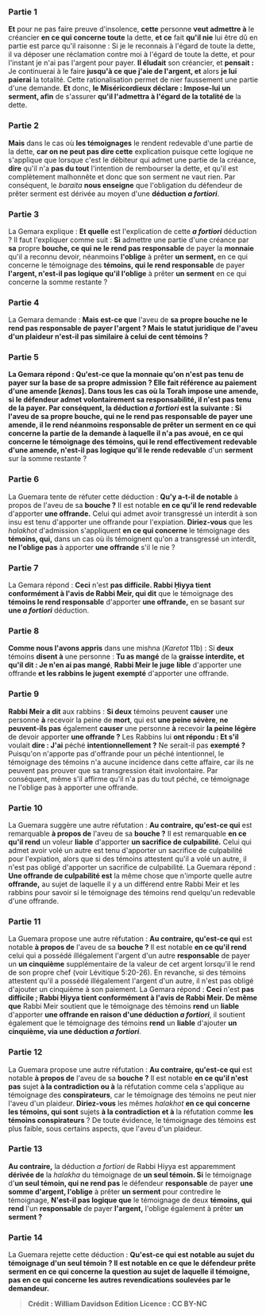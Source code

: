 
### Partie 1
<b>Et</b> pour ne pas faire preuve d'insolence, <b>cette</b> personne <b>veut admettre à</b> le créancier <b>en ce qui concerne toute</b> la dette, <b>et ce</b> fait <b>qu'il nie</b> lui être dû en partie est parce qu'il raisonne : Si je le reconnais à l'égard de toute la dette, il va déposer une réclamation contre moi à l'égard de toute la dette, et pour l'instant je n'ai pas l'argent pour payer. <b>Il éludait</b> son créancier, et <b>pensait :</b> Je continuerai à le faire <b>jusqu'à ce que j'aie de l'argent, et</b> alors <b>je lui paierai</b> la totalité. Cette rationalisation permet de nier faussement une partie d'une demande. <b>Et</b> donc, <b>le Miséricordieux déclare : Impose-lui un serment, afin</b> de s'assurer <b>qu'il l'admettra à l'égard de la totalité de</b> la dette.

### Partie 2
<b>Mais</b> dans le cas où <b>les témoignages</b> le rendent redevable d'une partie de la dette, <b>car on ne peut pas dire cette</b> explication puisque cette logique ne s'applique que lorsque c'est le débiteur qui admet une partie de la créance, <b>dire</b> qu'il n'a <b>pas du tout</b> l'intention de rembourser la dette, et qu'il est complètement malhonnête et donc que son serment ne vaut rien. Par conséquent, le <i>baraita</i> <b>nous enseigne</b> que l'obligation du défendeur de prêter serment est dérivée au moyen d'une <b>déduction <i>a fortiori</i></b>.

### Partie 3
La Gemara explique : <b>Et quelle</b> est l'explication de cette <b><i>a fortiori</i></b> déduction ? Il faut l'expliquer comme suit : <b>Si</b> admettre une partie d'une créance par <b>sa</b> propre <b>bouche, ce qui ne le rend pas responsable</b> de payer la <b>monnaie</b> qu'il a reconnu devoir, néanmoins <b>l'oblige</b> à prêter <b>un serment, </b> en ce qui concerne le témoignage des <b>témoins, qui le rend responsable</b> de payer <b>l'argent, n'est-il pas logique qu'il l'oblige</b> à prêter <b>un serment</b> en ce qui concerne la somme restante ?

### Partie 4
La Gemara demande : <b>Mais est-ce que</b> l'aveu de <b>sa propre <b>bouche ne le rend pas responsable</b> de payer <b>l'argent ? Mais</b> le statut juridique de <b>l'aveu d'un plaideur n'est-il pas similaire</b> à celui de <b>cent témoins ?</b>

### Partie 5
La Gemara répond : <b>Qu'est-ce</b> que la <b>monnaie</b> qu'on n'est pas tenu de payer sur la base de sa propre admission ? Elle fait référence au paiement d'une <b>amende [<i>kenas</i>].</b> Dans tous les cas où la Torah impose une amende, si le défendeur admet volontairement sa responsabilité, il n'est pas tenu de la payer. Par conséquent, la déduction <i>a fortiori</i> est la suivante : <b>Si</b> l'aveu de sa propre <b>bouche, qui ne le rend pas responsable</b> de payer <b>une amende,</b> il le <b>rend néanmoins responsable</b> de prêter <b>un serment</b> en ce qui concerne la partie de la demande à laquelle il n'a pas avoué, en ce qui concerne le témoignage des <b>témoins, qui le rend effectivement redevable</b> d'une amende, n'est-il pas logique qu'il le rende redevable</b> d'un <b>serment</b> sur la somme restante ?

### Partie 6
La Guemara tente de réfuter cette déduction : <b>Qu'y a-t-il de notable</b> à propos de</b> l'aveu de sa <b>bouche ?</b> Il est notable <b>en ce qu'il le rend redevable</b> d'apporter <b>une offrande.</b> Celui qui admet avoir transgressé un interdit à son insu est tenu d'apporter une offrande pour l'expiation. <b>Diriez-vous</b> que les <i>halakhot</i> d'admission s'appliquent <b>en ce qui concerne</b> le témoignage des <b>témoins, qui,</b> dans un cas où ils témoignent qu'on a transgressé un interdit, <b>ne l'oblige pas</b> à apporter <b>une offrande</b> s'il le nie ?

### Partie 7
La Gemara répond : <b>Ceci</b> n'est <b>pas difficile. Rabbi Ḥiyya tient conformément à l'avis de Rabbi Meir, qui dit</b> que le témoignage des <b>témoins le rend responsable</b> d'apporter <b>une offrande,</b> en se basant sur <b>une <i>a fortiori</i></b> déduction.

### Partie 8
<b>Comme nous l'avons appris</b> dans une mishna (<i>Karetot</i> 11b) : Si <b>deux</b> témoins <b>disent à</b> une personne : <b>Tu as mangé</b> de la <b>graisse interdite, et qu'il dit : Je n'en ai pas mangé</b>, <b>Rabbi Meir le juge</b> <b>lible</b> d'apporter une offrande <b>et les rabbins le jugent</b> <b>exempté</b> d'apporter une offrande.

### Partie 9
<b>Rabbi Meir a dit</b> aux rabbins : <b>Si deux</b> témoins peuvent <b>causer</b> une personne <b>à</b> recevoir la peine de <b>mort</b>, qui est <b>une peine sévère</b>, <b>ne peuvent-ils pas</b> également <b>causer</b> une personne <b>à</b> recevoir <b>la peine légère</b> de devoir apporter <b>une offrande ?</b> Les Rabbins lui <b>ont répondu : Et s'il</b> voulait <b>dire : J'ai</b> péché <b>intentionnellement ?</b> Ne serait-il pas <b>exempté ?</b> Puisqu'on n'apporte pas d'offrande pour un péché intentionnel, le témoignage des témoins n'a aucune incidence dans cette affaire, car ils ne peuvent pas prouver que sa transgression était involontaire. Par conséquent, même s'il affirme qu'il n'a pas du tout péché, ce témoignage ne l'oblige pas à apporter une offrande.

### Partie 10
La Guemara suggère une autre réfutation : <b>Au contraire, qu'est-ce qui</b> est remarquable <b>à propos de</b> l'aveu de sa <b>bouche ?</b> Il est remarquable <b>en ce qu'il rend</b> un voleur <b>liable</b> d'apporter <b>un sacrifice de culpabilité.</b> Celui qui admet avoir volé un autre est tenu d'apporter un sacrifice de culpabilité pour l'expiation, alors que si des témoins attestent qu'il a volé un autre, il n'est pas obligé d'apporter un sacrifice de culpabilité. La Guemara répond : <b>Une offrande de culpabilité est</b> la même chose que n'importe quelle autre <b>offrande,</b> au sujet de laquelle il y a un différend entre Rabbi Meir et les rabbins pour savoir si le témoignage des témoins rend quelqu'un redevable d'une offrande.

### Partie 11
La Guemara propose une autre réfutation : <b>Au contraire, qu'est-ce qui</b> est notable <b>à propos de</b> l'aveu de sa <b>bouche ?</b> Il est notable <b>en ce qu'il rend</b> celui qui a possédé illégalement l'argent d'un autre <b>responsable</b> de payer un <b>un cinquième</b> supplémentaire de la valeur de cet argent lorsqu'il le rend de son propre chef (voir Lévitique 5:20-26). En revanche, si des témoins attestent qu'il a possédé illégalement l'argent d'un autre, il n'est pas obligé d'ajouter un cinquième à son paiement. La Gemara répond : <b>Ceci</b> n'est <b>pas difficile ; Rabbi Ḥiyya tient conformément à l'avis de Rabbi Meir. De même que</b> Rabbi Meir soutient que le témoignage des témoins <b>rend</b> un <b>liable</b> d'apporter <b>une offrande en raison d'une déduction <i>a fortiori</i></b>, il soutient également que le témoignage des témoins <b>rend</b> un <b>liable</b> d'ajouter <b>un cinquième, via une déduction <i>a fortiori</i></b>.

### Partie 12
La Guemara propose une autre réfutation : <b>Au contraire, qu'est-ce qui</b> est notable <b>à propos de</b> l'aveu de sa <b>bouche ?</b> Il est notable <b>en ce qu'il n'est pas</b> sujet <b>à la contradiction ou à</b> la réfutation comme cela s'applique au témoignage des <b>conspirateurs</b>, car le témoignage des témoins ne peut nier l'aveu d'un plaideur. <b>Diriez-vous</b> les mêmes <i>halakhot</i> <b>en ce qui concerne les témoins, qui sont</b> sujets <b>à la contradiction et à</b> la réfutation comme <b>les témoins conspirateurs</b> ? De toute évidence, le témoignage des témoins est plus faible, sous certains aspects, que l'aveu d'un plaideur.

### Partie 13
<b>Au contraire,</b> la déduction <i>a fortiori</i> de Rabbi Ḥiyya est apparemment <b>dérivée de</b> la <i>halakha</i> du témoignage de <b>un seul témoin. Si</b> le témoignage d'<b>un seul témoin, qui ne rend pas</b> le défendeur <b>responsable</b> de payer <b>une somme d'argent, l'oblige</b> à prêter <b>un serment</b> pour contredire le témoignage, <b>N'est-il pas logique que</b> le témoignage de deux <b>témoins, qui rend</b> l'un <b>responsable</b> de payer <b>l'argent,</b> l'oblige également</b> à prêter <b>un serment ? </b>

### Partie 14
La Guemara rejette cette déduction : <b>Qu'est-ce qui est notable <b>au sujet</b> du témoignage d'un <b>seul témoin ?</b> Il est notable <b>en ce que</b> le défendeur <b>prête serment en ce qui concerne la question au sujet de laquelle il témoigne,</b> pas en ce qui concerne les autres revendications soulevées par le demandeur.

>Crédit : William Davidson Edition
>Licence : CC BY-NC